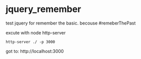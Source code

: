 # jquery_remember
test jquery for remember the basic. becouse #remeberThePast

excute with node http-server


```
http-server ./ -p 3000
```
got to: http://localhost:3000
